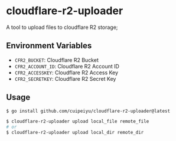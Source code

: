 # cloudflare-r2-uploader

A tool to upload files to cloudflare R2 storage;

## Environment Variables

- `CFR2_BUCKET`: Cloudflare R2 Bucket
- `CFR2_ACCOUNT_ID`: Cloudflare R2 Account ID
- `CFR2_ACCESSKEY`: Cloudflare R2 Access Key
- `CFR2_SECRETKEY`: Cloudflare R2 Secret Key

## Usage

```bash
$ go install github.com/cuipeiyu/cloudflare-r2-uploader@latest

$ cloudflare-r2-uploader upload local_file remote_file
# or
$ cloudflare-r2-uploader upload local_dir remote_dir

```
